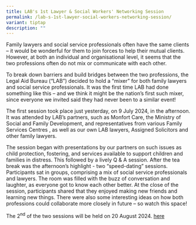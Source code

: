 ```yaml
---
title: LAB's 1st Lawyer & Social Workers' Networking Session
permalink: /lab-s-1st-lawyer-social-workers-networking-session/
variant: tiptap
description: ""
---
```

<p>Family lawyers and social service professionals often have the same clients
– it would be wonderful for them to join forces to help their mutual clients.
However, at both an individual and organisational level, it seems that
the two professions often do not mix or communicate with each other.</p>
<p>To break down barriers and build bridges between the two professions,
the Legal Aid Bureau (“LAB”) decided to hold a “mixer” for both family
lawyers and social service professionals. It was the first time LAB had
done something like this – and we think it might be the nation’s first
such mixer, since everyone we invited said they had never been to a similar
event!</p>
<p>The first session took place just yesterday, on 9 July 2024, in the afternoon.
It was attended by LAB’s partners, such as Monfort Care, the Ministry of
Social and Family Development, and representatives from various Family
Services Centres , as well as our own LAB lawyers, Assigned Solicitors
and other family lawyers.</p>
<p>The session began with presentations by our partners on such issues as
child protection, fostering, and services available to support children
and families in distress. This followed by a lively Q &amp; A session.
After the tea break was the afternoon’s highlight - two “speed-dating”
sessions. Participants sat in groups, comprising a mix of social service
professionals and lawyers. The room was filled with the buzz of conversation
and laughter, as everyone got to know each other better. At the close of
the session, participants shared that they enjoyed making new friends and
learning new things. There were also some interesting ideas on how both
professions could collaborate more closely in future – so watch this space!</p>
<p>The 2<sup>nd</sup> of the two sessions will be held on 20 August 2024.
<a href="https://go.gov.sg/lab66thmixer1" rel="noopener noreferrer nofollow" target="_blank">here</a>
</p>